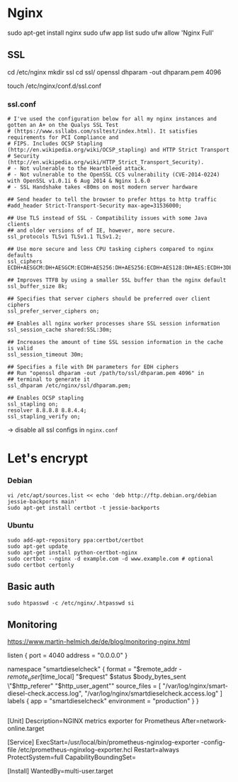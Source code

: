 # Nginx

sudo apt-get install nginx
sudo ufw app list
sudo ufw allow 'Nginx Full'

## SSL

cd /etc/nginx
mkdir ssl
cd ssl/ 
openssl dhparam -out dhparam.pem 4096

touch /etc/nginx/conf.d/ssl.conf

### ssl.conf

```
# I've used the configuration below for all my nginx instances and gotten an A+ on the Qualys SSL Test
# (https://www.ssllabs.com/ssltest/index.html). It satisfies requirements for PCI Compliance and
# FIPS. Includes OCSP Stapling (http://en.wikipedia.org/wiki/OCSP_stapling) and HTTP Strict Transport
# Security (http://en.wikipedia.org/wiki/HTTP_Strict_Transport_Security).
# - Not vulnerable to the Heartbleed attack.
# - Not vulnerable to the OpenSSL CCS vulnerability (CVE-2014-0224) with OpenSSL v1.0.1i 6 Aug 2014 & Nginx 1.6.0
# - SSL Handshake takes <80ms on most modern server hardware

## Send header to tell the browser to prefer https to http traffic
#add_header Strict-Transport-Security max-age=31536000;

## Use TLS instead of SSL - Compatibility issues with some Java clients
## and older versions of of IE, however, more secure.
ssl_protocols TLSv1 TLSv1.1 TLSv1.2;

## Use more secure and less CPU tasking ciphers compared to nginx defaults
ssl_ciphers ECDH+AESGCM:DH+AESGCM:ECDH+AES256:DH+AES256:ECDH+AES128:DH+AES:ECDH+3DES:DH+3DES:RSA+AESGCM:RSA+AES:RSA+3DES:!aNULL:!MD5:!DSS;

## Improves TTFB by using a smaller SSL buffer than the nginx default
ssl_buffer_size 8k;

## Specifies that server ciphers should be preferred over client ciphers
ssl_prefer_server_ciphers on;

## Enables all nginx worker processes share SSL session information
ssl_session_cache shared:SSL:30m;

## Increases the amount of time SSL session information in the cache is valid
ssl_session_timeout 30m;

## Specifies a file with DH parameters for EDH ciphers
## Run "openssl dhparam -out /path/to/ssl/dhparam.pem 4096" in
## terminal to generate it
ssl_dhparam /etc/nginx/ssl/dhparam.pem;

## Enables OCSP stapling
ssl_stapling on;
resolver 8.8.8.8 8.8.4.4;
ssl_stapling_verify on;
```

-> disable all ssl configs in `nginx.conf`

# Let's encrypt
### Debian

```
vi /etc/apt/sources.list << echo 'deb http://ftp.debian.org/debian jessie-backports main'
sudo apt-get install certbot -t jessie-backports
```

### Ubuntu

```
sudo add-apt-repository ppa:certbot/certbot
sudo apt-get update
sudo apt-get install python-certbot-nginx
sudo certbot --nginx -d example.com -d www.example.com # optional
sudo certbot certonly
```

## Basic auth

```
sudo htpasswd -c /etc/nginx/.htpasswd si

```


## Monitoring

https://www.martin-helmich.de/de/blog/monitoring-nginx.html


listen {
  port = 4040
  address = "0.0.0.0"
}


namespace "smartdieselcheck" {
  format = "$remote_addr - $remote_user [$time_local] \"$request\" $status $body_bytes_sent \"$http_referer\" \"$http_user_agent\""
  source_files = [
    "/var/log/nginx/smart-diesel-check.access.log", "/var/log/nginx/smartdieselcheck.access.log"
  ]
  labels {
    app = "smartdieselcheck"
    environment = "production"
  }
}
```
```
[Unit]
Description=NGINX metrics exporter for Prometheus
After=network-online.target
 
[Service]
ExecStart=/usr/local/bin/prometheus-nginxlog-exporter -config-file /etc/prometheus-nginxlog-exporter.hcl
Restart=always
ProtectSystem=full
CapabilityBoundingSet=

[Install]
WantedBy=multi-user.target
```